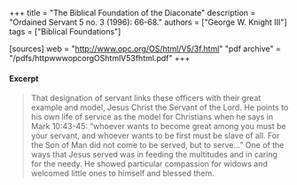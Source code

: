 +++
title = "The Biblical Foundation of the Diaconate"
description = "Ordained Servant 5 no. 3 (1996): 66-68."
authors = ["George W. Knight III"]
tags = ["Biblical Foundations"]

[sources]
web = "http://www.opc.org/OS/html/V5/3f.html"
"pdf archive" = "/pdfs/httpwwwopcorgOShtmlV53fhtml.pdf"
+++

#### Excerpt

> That designation of servant links these officers with their great example and model, Jesus Christ the Servant of the Lord. He points to his own life of service as the model for Christians when he says in Mark 10:43-45: “whoever wants to become great among you must be your servant, and whoever wants to be first must be slave of all. For the Son of Man did not come to be served, but to serve...” One of the ways that Jesus served was in feeding the multitudes and in caring for the needy. He showed particular compassion for widows and welcomed little ones to himself and blessed them.